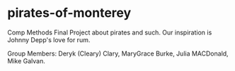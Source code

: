 # pirates-of-monterey
Comp Methods Final Project about pirates and such. Our inspiration is Johnny Depp's love for rum.

Group Members: Deryk (Cleary) Clary, MaryGrace Burke, Julia MACDonald, Mike Galvan.
